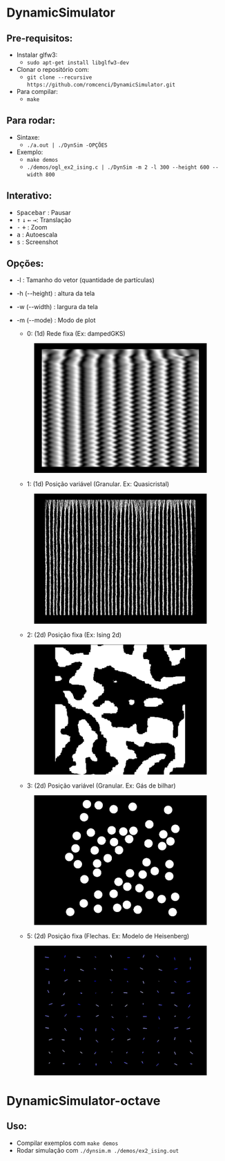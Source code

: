 # DynamicSimulator

## Pre-requisitos:

* Instalar glfw3:
	- `sudo apt-get install libglfw3-dev`
* Clonar o repositório com:
	- `git clone --recursive https://github.com/romcenci/DynamicSimulator.git`
* Para compilar:
	- `make`

## Para rodar:
* Sintaxe:
	- `./a.out | ./DynSim -OPÇÕES`		
* Exemplo:
	- `make demos`
	- `./demos/ogl_ex2_ising.c | ./DynSim -m 2 -l 300 --height 600 --width 800`
		
## Interativo:
* <kbd>Spacebar</kbd> : Pausar
* <kbd>&uparrow;</kbd> <kbd>&downarrow;</kbd> <kbd>&leftarrow;</kbd> <kbd>&rightarrow;</kbd>: Translação
* <kbd>-</kbd> <kbd>+</kbd> : Zoom
* <kbd>a</kbd> : Autoescala
* <kbd>s</kbd> : Screenshot
	
## Opções:
* -l : Tamanho do vetor (quantidade de partículas)

* -h (--height) : altura da tela
	
* -w (--width) : largura da tela
	
* -m (--mode) : Modo de plot
	- 0: (1d) Rede fixa (Ex: dampedGKS)
	<figure><img align=midle src="images/0.png" width="400"></figure>
		
	- 1: (1d) Posição variável (Granular. Ex: Quasicristal)		
	<figure><img align=midle src="images/1.png" width="400"></figure>
		
	- 2: (2d) Posição fixa (Ex: Ising 2d)		
	<figure><img align=midle src="images/2.png" width="400"></figure>
		
	- 3: (2d) Posição variável (Granular. Ex: Gás de bilhar)
	<figure><img align=midle src="images/3.png" width="400"></figure>
		
	- 5: (2d) Posição fixa (Flechas. Ex: Modelo de Heisenberg)
	<figure><img align=midle src="images/4.png" width="400"></figure>

# DynamicSimulator-octave
## Uso:

- Compilar exemplos com `make demos`
- Rodar simulação com `./dynsim.m ./demos/ex2_ising.out`
